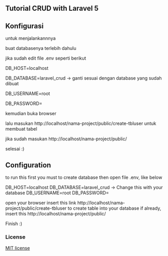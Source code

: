## Tutorial CRUD with Laravel 5

## Konfigurasi 

untuk menjalankannnya

buat databasenya terlebih dahulu

jika sudah edit file .env seperti berikut 

DB_HOST=localhost

DB_DATABASE=laravel_crud -> ganti sesuai dengan database yang sudah dibuat

DB_USERNAME=root

DB_PASSWORD=

kemudian buka browser

lalu masukan http://localhost/nama-project/public/create-tbluser untuk membuat tabel

jika sudah masukan http://localhost/nama-project/public/

selesai :)


## Configuration

to run this
first you must to create database
then open file .env, like below

DB_HOST=localhost
DB_DATABASE=laravel_crud -> Change this with your database
DB_USERNAME=root
DB_PASSWORD=

open your browser
insert this link http://localhost/nama-project/public/create-tbluser to create table into your database
if already, insert this http://localhost/nama-project/public/

Finish :)

### License

[MIT license](http://opensource.org/licenses/MIT)
